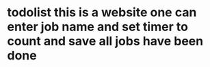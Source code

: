 # todolist this is a website one can enter job name and set timer to count and save all jobs have been done
